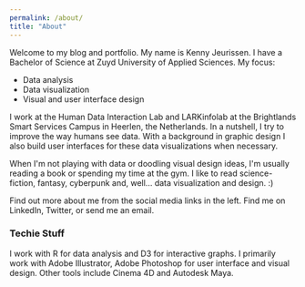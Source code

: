 ```yaml
---
permalink: /about/
title: "About"
---
```


Welcome to my blog and portfolio. My name is Kenny Jeurissen. I have a Bachelor of Science at Zuyd University of Applied Sciences. My focus:

* Data analysis
* Data visualization
* Visual and user interface design

I work at the Human Data Interaction Lab and LARKinfolab at the Brightlands Smart Services Campus in Heerlen, the Netherlands. In a nutshell, I try to improve the way humans see data. With a background in graphic design I also build user interfaces for these data visualizations when necessary.

When I'm not playing with data or doodling visual design ideas, I'm usually reading a book or spending my time at the gym. I like to read science-fiction, fantasy, cyberpunk and, well... data visualization and design. :)

Find out more about me from the social media links in the left. Find me on LinkedIn, Twitter, or send me an email.

### Techie Stuff
I work with R for data analysis and D3 for interactive graphs. I primarily work with Adobe Illustrator, Adobe Photoshop for user interface and visual design. Other tools include Cinema 4D and Autodesk Maya.